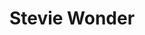 ---
title: "Stevie Wonder"
summary: "American multi-instrumentalist, composer, singer, humanitarian and social activist, born May 13, 1950, Saginaw, Michigan, USA. He has been blind since shortly after birth. Inducted into Songwriters Hall of Fame 1983. Inducted into Rock And Roll Hall of Fame in 1989 ."
image: "stevie-wonder.jpg"
apple_music_artist_url: "https://music.apple.com/gb/artist/stevie-wonder/46726"
wikipedia_url: "none"
---